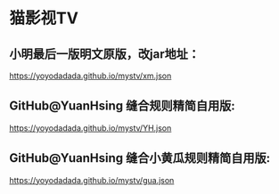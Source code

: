 # 猫影视TV

## 小明最后一版明文原版，改jar地址：

https://yoyodadada.github.io/mystv/xm.json

## GitHub@YuanHsing 缝合规则精简自用版:

https://yoyodadada.github.io/mystv/YH.json

## GitHub@YuanHsing 缝合小黄瓜规则精简自用版:

https://yoyodadada.github.io/mystv/gua.json
